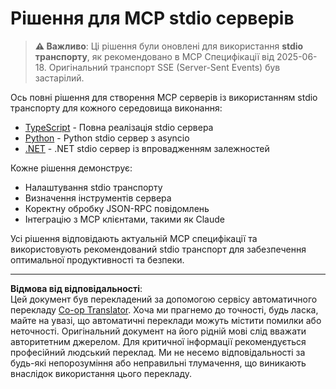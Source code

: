 <!--
CO_OP_TRANSLATOR_METADATA:
{
  "original_hash": "e378b47e0361b7a9b0dab7a0306878c8",
  "translation_date": "2025-08-26T20:04:23+00:00",
  "source_file": "03-GettingStarted/05-stdio-server/solution/README.md",
  "language_code": "uk"
}
-->
# Рішення для MCP stdio серверів

> **⚠️ Важливо**: Ці рішення були оновлені для використання **stdio транспорту**, як рекомендовано в MCP Специфікації від 2025-06-18. Оригінальний транспорт SSE (Server-Sent Events) був застарілий.

Ось повні рішення для створення MCP серверів із використанням stdio транспорту для кожного середовища виконання:

- [TypeScript](../../../../../03-GettingStarted/05-stdio-server/solution/typescript) - Повна реалізація stdio сервера
- [Python](../../../../../03-GettingStarted/05-stdio-server/solution/python) - Python stdio сервер з asyncio
- [.NET](../../../../../03-GettingStarted/05-stdio-server/solution/dotnet) - .NET stdio сервер із впровадженням залежностей

Кожне рішення демонструє:
- Налаштування stdio транспорту
- Визначення інструментів сервера
- Коректну обробку JSON-RPC повідомлень
- Інтеграцію з MCP клієнтами, такими як Claude

Усі рішення відповідають актуальній MCP специфікації та використовують рекомендований stdio транспорт для забезпечення оптимальної продуктивності та безпеки.

---

**Відмова від відповідальності**:  
Цей документ був перекладений за допомогою сервісу автоматичного перекладу [Co-op Translator](https://github.com/Azure/co-op-translator). Хоча ми прагнемо до точності, будь ласка, майте на увазі, що автоматичні переклади можуть містити помилки або неточності. Оригінальний документ на його рідній мові слід вважати авторитетним джерелом. Для критичної інформації рекомендується професійний людський переклад. Ми не несемо відповідальності за будь-які непорозуміння або неправильні тлумачення, що виникають внаслідок використання цього перекладу.